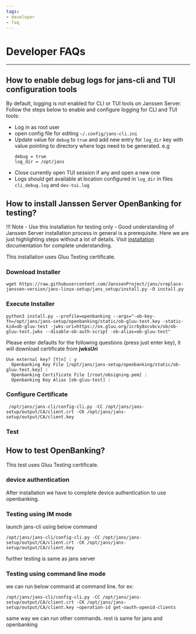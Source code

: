 ```yaml
---
tags:
- developer
- faq
---
```


# Developer FAQs

----------------------------

## How to enable debug logs for jans-cli and TUI configuration tools

By default, logging is not enabled for CLI or TUI tools on Janssen Server. Follow the steps below
to enable and configure logging for CLI and TUI tools:

- Log in as root user
- open config file for editing `~/.config/jans-cli.ini`
- Update value for `debug` to `true` and add new entry for `log_dir` key with value pointing to directory where logs need to be generated. e.g 
  ```
  debug = true
  log_dir = /opt/jans
  ```
- Close currently open TUI session if any and open a new one
- Logs should get available at location configured in `log_dir` in files `cli_debug.log` and `dev-tui.log`

## How to install Janssen Server OpenBanking for testing?

!!! Note
    - Use this installation for testing only
    - Good understanding of Janssen Server installation process in general is a prerequisite. Here we are just highlighting steps without a lot of details. Visit [installation](../admin/install/README.md) documentation for complete understanding.


This installation uses Gluu Testing certificate.

### Download Installer

```
wget https://raw.githubusercontent.com/JanssenProject/jans/vreplace-janssen-version/jans-linux-setup/jans_setup/install.py -O install.py
```

### Execute Installer

```
python3 install.py --profile=openbanking --args="-ob-key-fn=/opt/jans/jans-setup/openbanking/static/ob-gluu-test.key -static-kid=ob-gluu-test -jwks-uri=https://ox.gluu.org/icrby8xcvbcv/ob/ob-gluu-test.jwks --disable-ob-auth-script -ob-alias=ob-gluu-test"
```

Please enter defaults for the following questions (press just enter key), it will download certificate from **jwksUri**

```
Use external key? [Y|n] : y
  Openbanking Key File [/opt/jans/jans-setup/openbanking/static/ob-gluu-test.key] : 
  Openbanking Certificate File [/root/obsigning.pem] : 
  Openbanking Key Alias [ob-gluu-test] : 
```

### Configure Certificate

```
 /opt/jans/jans-cli/config-cli.py -CC /opt/jans/jans-setup/output/CA/client.crt -CK /opt/jans/jans-setup/output/CA/client.key
```

### Test


## How to test OpenBanking?

This test uses Gluu Testing certificate.

### device authentication
After installation we have to complete device authentication to use openbanking.

### Testing using IM mode
launch jans-cli using below command

```
/opt/jans/jans-cli/config-cli.py -CC /opt/jans/jans-setup/output/CA/client.crt -CK /opt/jans/jans-setup/output/CA/client.key
```
further testing is same as jans server

### Testing using command line mode

we can run below command at command line.
for ex:
```
/opt/jans/jans-cli/config-cli.py -CC /opt/jans/jans-setup/output/CA/client.crt -CK /opt/jans/jans-setup/output/CA/client.key –operation-id get-oauth-openid-clients
```

same way we can run  other commands.
rest is same for jans and openbanking
